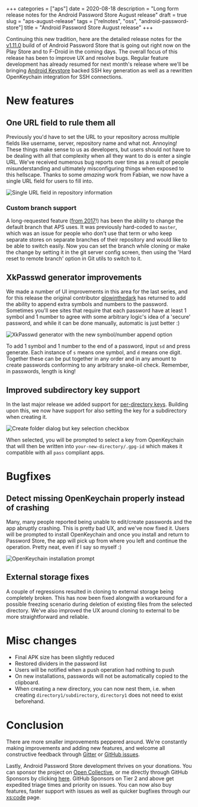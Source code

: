 +++
categories = ["aps"]
date = 2020-08-18
description = "Long form release notes for the Android Password Store August release"
draft = true
slug = "aps-august-release"
tags = ["relnotes", "oss", "android-password-store"]
title = "Android Password Store August release"
+++

Continuing this new tradition, here are the detailed release notes for the [v1.11.0](https://github.com/android-password-store/Android-Password-Store/releases/tag/v1.11.0) build of  of Android Password Store that is going out right now on the Play Store and to F-Droid in the coming days. The overall focus of this release has been to improve UX and resolve bugs. Regular feature development has already resumed for next month's release where we'll be bringing [Android Keystore](https://source.android.com/security/keystore) backed SSH key generation as well as a rewritten OpenKeychain integration for SSH connections.

# New features

## One URL field to rule them all

Previously you'd have to set the URL to your repository across multiple fields like username, server, repository name and what not. Annoying! These things make sense to us as developers, but users should not have to be dealing with all that complexity when all they want to do is enter a single URL. We've received numerous bug reports over time as a result of people misunderstanding and ultimately misconfiguring things when exposed to this hellscape. Thanks to some *amazing* work from Fabian, we now have a single URL field for users to fill into.

![Single URL field in repository information](/uploads/aps-august-release-single-url-field.webp)

### Custom branch support

A long-requested feature ([from 2017](https://msfjarvis.dev/aps/issue/298)!) has been the ability to change the default branch that APS uses. It was previously hard-coded to `master`, which was an issue for people who don't use that term or who keep separate stores on separate branches of their repository and would like to be able to switch easily. Now you can set the branch while cloning or make the change by setting it in the git server config screen, then using the 'Hard reset to remote branch' option in Git utils to switch to it.

## XkPasswd generator improvements

We made a number of UI improvements in this area for the last series, and for this release the original contributor [glowinthedark](https://github.com/glowinthedark) has returned to add the ability to append extra symbols and numbers to the password. Sometimes you'll see sites that require that each password have at least 1 symbol and 1 number to agree with some arbitrary logic's idea of a 'secure' password, and while it can be done manually, automatic is just better :)

![XkPasswd generator with the new symbol/number append option](/uploads/aps-august-release-xkpasswd.webp)

To add 1 symbol and 1 number to the end of a password, input `sd` and press generate. Each instance of `s` means one symbol, and `d` means one digit. Together these can be put together in any order and in any amount to create passwords conforming to any arbitrary snake-oil check. Remember, in passwords, length is king!

## Improved subdirectory key support

In the last major release we added support for [per-directory keys](/posts/aps-july-release/#proper-support-for-per-directory-keys). Building upon this, we now have support for also setting the key for a subdirectory when creating it.

![Create folder dialog but key selection checkbox](/uploads/aps-august-release-subdir-key-support.webp)

When selected, you will be prompted to select a key from OpenKeychain that will then be written into `your-new-directory/.gpg-id` which makes it compatible with all `pass` compliant apps.

# Bugfixes

## Detect missing OpenKeychain properly instead of crashing

Many, many people reported being unable to edit/create passwords and the app abruptly crashing. This is pretty bad UX, and we've now fixed it. Users will be prompted to install OpenKeychain and once you install and return to Password Store, the app will pick up from where you left and continue the operation. Pretty neat, even if I say so myself :)

![OpenKeychain installation prompt](/uploads/aps-august-release-missing-openkeychain.webp)

## External storage fixes

A couple of regressions resulted in cloning to external storage being completely broken. This has now been fixed alongwith a workaround for a possible freezing scenario during deletion of existing files from the selected directory. We've also improved the UX around cloning to external to be more straightforward and reliable.

# Misc changes

- Final APK size has been slightly reduced
- Restored dividers in the password list
- Users will be notified when a push operation had nothing to push
- On new installations, passwords will not be automatically copied to the clipboard.
- When creating a new directory, you can now nest them, i.e. when creating `directory1/subdirectory`, `directory1` does not need to exist beforehand.

# Conclusion

There are more smaller improvements peppered around. We're constantly making improvements and adding new features, and welcome all constructive feedback through [Gitter](https://gitter.im/android-password-store/public) or [GitHub issues](https://github.com/android-password-store/Android-Password-Store/issues).

Lastly, Android Password Store development thrives on your donations. You can sponsor the project on [Open Collective](https://opencollective.com/Android-Password-Store), or me directly through GitHub Sponsors by clicking [here](https://github.com/sponsors/msfjarvis?o=esc). GitHub Sponsors on Tier 2 and above get expedited triage times and priority on issues. You can now also buy features, faster support with issues as well as quicker bugfixes through our [xs:code](https://xscode.com/msfjarvis/Android-Password-Store) page.
